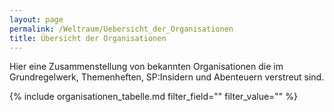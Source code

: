 ```yaml
---
layout: page
permalink: /Weltraum/Uebersicht_der_Organisationen
title: Übersicht der Organisationen
---
```




Hier eine Zusammenstellung von bekannten Organisationen die im Grundregelwerk, Themenheften, SP:Insidern und Abenteuern verstreut sind.

{% include organisationen_tabelle.md filter_field="" filter_value="" %}
